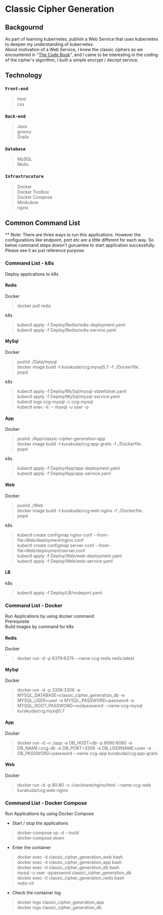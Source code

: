 # Classic Cipher Generation

## Backgournd  
As part of learning kubernetes, publish a Web Service that uses kubernetes to deepen my understanding of kubernetes.  
About motivation of a Web Service, I knew the classic ciphers as we encountered in "[The Code Book](https://www.amazon.co.jp/%E6%9A%97%E5%8F%B7%E8%A7%A3%E8%AA%AD%E3%80%88%E4%B8%8A%E3%80%89-%E6%96%B0%E6%BD%AE%E6%96%87%E5%BA%AB-%E3%82%B5%E3%82%A4%E3%83%A2%E3%83%B3-%E3%82%B7%E3%83%B3/dp/410215972X/ref=pd_bxgy_img_1/356-6066896-2580021?pd_rd_w=XYv2b&pf_rd_p=d8f6e0ab-48ef-4eca-99d5-60d97e927468&pf_rd_r=S91MP0VGJFW9R4473B3K&pd_rd_r=3392c553-c9d4-49ca-b357-63f449c0c50e&pd_rd_wg=XUmeV&pd_rd_i=410215972X&psc=1)", and I came to be interesting in the coding of the cipher's algorithm, I built a simple encrypt / decript service.  

## Technology  
### `Front-end`
> html  
> css

### `Back-end`
> Java  
> groovy  
> Grails  

### `Database`
> MySQL  
> Redis

### `Infrastrucuture`
> Docker  
> Docker Toolbox  
> Docker Compose  
> Minikubne  
> nginx

## Common Command List  
** Note: There are three ways to run this applications. However the configurations like endpoint, port etc are a little different for each way.  So below command steps doesn't guruantee to start application successfully. Please see it as  just reference purpose.  


### Command List - k8s  
Deploy applications to k8s  
#### Redis
Docker  
> docker pull redis  

k8s  
> kubectl apply -f Deploy/Redis/redis-deployment.yaml  
> kubectl apply -f Deploy/Redis/redis-service.yaml  

#### MySql
Docker  
> pushd ./Data/mysql  
> docker image build -t kurakuda/ccg:mysql5.7 -f ./Dockerfile .  
> popd  

k8s
> kubectl apply -f Deploy/MySql/mysql-statefulset.yaml  
> kubectl apply -f Deploy/MySql/mysql-service.yaml  
> kubectl logs ccg-mysql -c ccg-mysql  
> kubectl exec -it <Pod> -- mysql -u user -p  

#### App
Docker  
> pushd ./App/classic-cipher-generation-app  
> docker image build -t kurakuda/ccg:app-grails -f ./Dockerfile .  
> popd  

k8s
> kubectl apply -f Deploy/App/app-deployment.yaml  
> kubectl apply -f Deploy/App/app-service.yaml  

#### Web
Docker  
> pushd ./Web  
> docker image build -t kurakuda/ccg:web-nginx -f ./Dockerfile .  
> popd  

k8s  
> kubectl create configmap nginx-conf --from-file=Web/deployment/nginx.conf  
> kubectl create configmap server-conf --from-file=Web/deployment/server.conf  
> kubectl apply -f Deploy/Web/web-deployment.yaml  
> kubectl apply -f Deploy/Web/web-service.yaml  

#### LB
k8s  
> kubectl apply -f Deploy/LB/nodeport.yaml  

### Command List - Docker  
Run Applications by using docker command  
Prerequisite  
Build images by command  for k8s  

#### Redis
Docker  
> docker run -d -p 6379:6379 --name ccg-redis redis:latest  

#### MySql
Docker  
> docker run -d -p 3306:3306 -e MYSQL_DATABASE=classic_cipher_generation_db -e MYSQL_USER=user -e MYSQL_PASSWORD=password -e MYSQL_ROOT_PASSWORD=rootpassword --name ccg-mysql kurakuda/ccg:mysql5.7    

#### App
Docker  
> docker run -d -v :/app -e DB_HOST=db -p 8080:8080 -e DB_NAME=ccg-db -e DB_PORT=3306 -e DB_USERNAME=user -e DB_PASSWORD=password --name ccg-app kurakuda/ccg:app-grails  

#### Web
Docker  
> docker run -d -p 80:80 -v :/usr/share/nginx/html --name ccg-web kurakuda/ccg:web-nginx  

### Command List - Docker Compose  
Run Applications by using Docker Compose  

- Start / stop the applications  
> docker-compose up -d --build  
> docker-compose down

- Enter the container
> docker exec -it classic_cipher_generation_web bash  
> docker exec -it classic_cipher_generation_app bash  
> docker exec -it classic_cipher_generation_db bash  
> mysql -u user -ppassword classic_cipher_generation_db  
> docker exec -it classic_cipher_generation_redis bash  
> redis-cli  

- Check the container log
> docker logs classic_cipher_generation_app  
> docker logs classic_cipher_generation_db  
